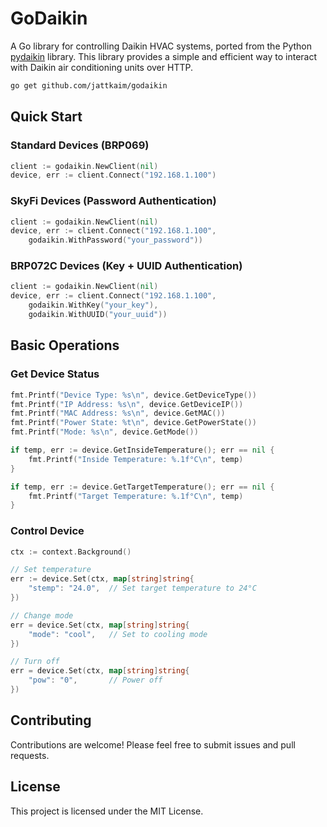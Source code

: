 # GoDaikin

A Go library for controlling Daikin HVAC systems, ported from the Python [pydaikin](https://github.com/fredrike/pydaikin) library. This library provides a simple and efficient way to interact with Daikin air conditioning units over HTTP.

```bash
go get github.com/jattkaim/godaikin
```

## Quick Start

### Standard Devices (BRP069)
```go
client := godaikin.NewClient(nil)
device, err := client.Connect("192.168.1.100")
```

### SkyFi Devices (Password Authentication)
```go
client := godaikin.NewClient(nil)
device, err := client.Connect("192.168.1.100",
    godaikin.WithPassword("your_password"))
```

### BRP072C Devices (Key + UUID Authentication)
```go
client := godaikin.NewClient(nil)
device, err := client.Connect("192.168.1.100",
    godaikin.WithKey("your_key"),
    godaikin.WithUUID("your_uuid"))
```

## Basic Operations

### Get Device Status
```go
fmt.Printf("Device Type: %s\n", device.GetDeviceType())
fmt.Printf("IP Address: %s\n", device.GetDeviceIP())
fmt.Printf("MAC Address: %s\n", device.GetMAC())
fmt.Printf("Power State: %t\n", device.GetPowerState())
fmt.Printf("Mode: %s\n", device.GetMode())

if temp, err := device.GetInsideTemperature(); err == nil {
    fmt.Printf("Inside Temperature: %.1f°C\n", temp)
}

if temp, err := device.GetTargetTemperature(); err == nil {
    fmt.Printf("Target Temperature: %.1f°C\n", temp)
}
```

### Control Device
```go
ctx := context.Background()

// Set temperature
err := device.Set(ctx, map[string]string{
    "stemp": "24.0",  // Set target temperature to 24°C
})

// Change mode
err = device.Set(ctx, map[string]string{
    "mode": "cool",   // Set to cooling mode
})

// Turn off
err = device.Set(ctx, map[string]string{
    "pow": "0",       // Power off
})
```

## Contributing

Contributions are welcome! Please feel free to submit issues and pull requests.

## License

This project is licensed under the MIT License.
